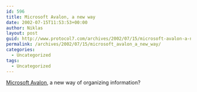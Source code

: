 ```yaml
---
id: 596
title: Microsoft Avalon, a new way
date: 2002-07-15T11:53:53+00:00
author: Niklas
layout: post
guid: http://www.protocol7.com/archives/2002/07/15/microsoft-avalon-a-new-way/
permalink: /archives/2002/07/15/microsoft_avalon_a_new_way/
categories:
  - Uncategorized
tags:
  - Uncategorized
---
```

<div class='microid-5f3a25a9ea3dfad16f0aafad926405423d66e62d'>
  <p>
    <a href="http://www.eweek.com/article2/0%2C3959%2C368868%2C00.asp">Microsoft Avalon</a>, a new way of organizing information?
  </p>
</div>